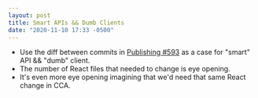 ```yaml
---
layout: post
title: Smart APIs && Dumb Clients
date: "2020-11-10 17:33 -0500"
---
```


- Use the diff between commits in [Publishing #593](https://github.com/ministrycentered/publishing/pull/593) as a case for "smart" API && "dumb" client.
- The number of React files that needed to change is eye opening.
- It's even more eye opening imagining that we'd need that same React change in CCA.

